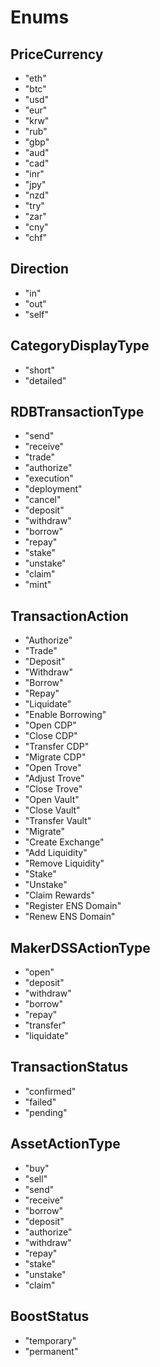 # Enums

## PriceCurrency
 - "eth"
 - "btc"
 - "usd"
 - "eur"
 - "krw"
 - "rub"
 - "gbp"
 - "aud"
 - "cad"
 - "inr"
 - "jpy"
 - "nzd"
 - "try"
 - "zar"
 - "cny"
 - "chf"

## Direction
 - "in"
 - "out"
 - "self"

## CategoryDisplayType
 - "short"
 - "detailed"

## RDBTransactionType
 - "send"
 - "receive"
 - "trade"
 - "authorize"
 - "execution"
 - "deployment"
 - "cancel"
 - "deposit"
 - "withdraw"
 - "borrow"
 - "repay"
 - "stake"
 - "unstake"
 - "claim"
 - "mint"

## TransactionAction
 - "Authorize"
 - "Trade"
 - "Deposit"
 - "Withdraw"
 - "Borrow"
 - "Repay"
 - "Liquidate"
 - "Enable Borrowing"
 - "Open CDP"
 - "Close CDP"
 - "Transfer CDP"
 - "Migrate CDP"
 - "Open Trove"
 - "Adjust Trove"
 - "Close Trove"
 - "Open Vault"
 - "Close Vault"
 - "Transfer Vault"
 - "Migrate"
 - "Create Exchange"
 - "Add Liquidity"
 - "Remove Liquidity"
 - "Stake"
 - "Unstake"
 - "Claim Rewards"
 - "Register ENS Domain"
 - "Renew ENS Domain"

## MakerDSSActionType
 - "open"
 - "deposit"
 - "withdraw"
 - "borrow"
 - "repay"
 - "transfer"
 - "liquidate"

## TransactionStatus
 - "confirmed"
 - "failed"
 - "pending"

## AssetActionType
 - "buy"
 - "sell"
 - "send"
 - "receive"
 - "borrow"
 - "deposit"
 - "authorize"
 - "withdraw"
 - "repay"
 - "stake"
 - "unstake"
 - "claim"

## BoostStatus
 - "temporary"
 - "permanent"

